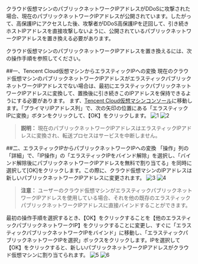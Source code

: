 クラウド仮想マシンのパブリックネットワークIPアドレスがDDoSに攻撃された場合、現在のパブリックネットワークIPアドレスが公開されています。したがって、高保護IPにアクセスした後、攻撃者がDDoS高保護IPを迂回して、引き続きホストIPアドレスを直接攻撃しないように、公開されているパブリックネットワークIPアドレスを置き換える必要があります。

クラウド仮想マシンのパブリックネットワークIPアドレスを置き換えるには、次の操作手順を参照してください。

##一、Tencent Cloud仮想マシンからエラスティックIPへの変換
現在のクラウド仮想マシンのパブリックネットワークIPアドレスがエラスティックパブリックネットワークIPアドレスでない場合は、最初にエラスティックパブリックネットワークIPアドレスに変換して、置換後に引き続きこのIPアドレスを保持できるようにする必要があります。
まず、[Tencent Cloud仮想マシンコンソール](https://console.cloud.tencent.com/cvm/overview)に移動します。「プライマリIPアドレス列」で、次の矢印の位置にある「エラスティックIPに変換」ボタンをクリックして、【OK】をクリックします。
![1](https://main.qcloudimg.com/raw/6bb7e3c161888692869a64f510e0c635.png)
![2](https://main.qcloudimg.com/raw/d1ecf73e832864cf9a728a7ae14f329b.png)
>**説明：**
>現在のパブリックネットワークIPアドレスはエラスティックIPアドレスに変換され、転送プロセスはサービスを中断しません。

##二、エラスティックIPからパブリックネットワークIPへの変換
「操作」列の「詳細」で、「IP操作」の「エラスティックIPをバインド解除」を選択し、「バインド解除後にパブリックネットワークIPアドレスを無料で割り当てる」を同時に選択して[OK]をクリックします。この際に、クラウド仮想マシンのIPアドレスは新しいパブリックネットワークIPアドレスに変更されます。
![3](https://main.qcloudimg.com/raw/f4eaa5f4a8f149045c1a061b2c9435cd.png)
![4](https://main.qcloudimg.com/raw/c4a1defb13e249d2eb2644dbe0428d0c.png)

>**注意：**
>ユーザーのクラウド仮想マシンがエラスティックパブリックネットワークIPアドレスを使用している場合、それを他の既存のエラスティックパブリックネットワークIPアドレスに直接バインドすることができます。

最初の操作手順を選択するとき、【OK】をクリックすることを【他のエラスティックパブリックネットワークIP】をクリックすることに変更し、すぐに「エラスティックパブリックネットワークIPをバインド」に移動し、「エラスティックパブリックネットワークIPを選択」ボックスをクリックします。IPを選択して【OK】をクリックすると、新しいパブリックネットワークIPアドレスがクラウド仮想マシンに割り当てられます。
![5](https://main.qcloudimg.com/raw/9ff92e8c9d294600d9c5825a29ffc10f.png)
![6](https://main.qcloudimg.com/raw/724d140875021b121ef11d297446eaa7.png)
